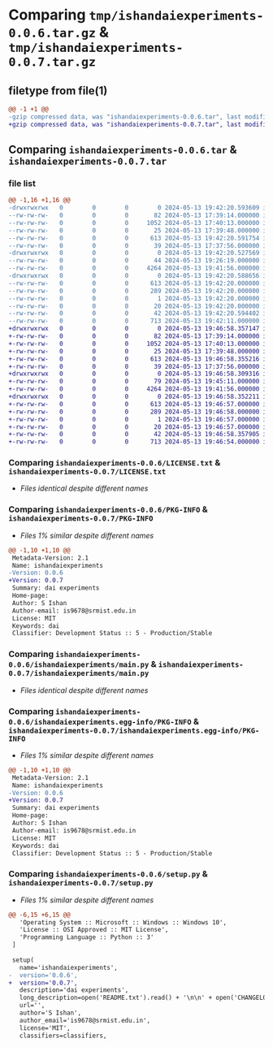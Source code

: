 # Comparing `tmp/ishandaiexperiments-0.0.6.tar.gz` & `tmp/ishandaiexperiments-0.0.7.tar.gz`

## filetype from file(1)

```diff
@@ -1 +1 @@
-gzip compressed data, was "ishandaiexperiments-0.0.6.tar", last modified: Mon May 13 19:42:20 2024, max compression
+gzip compressed data, was "ishandaiexperiments-0.0.7.tar", last modified: Mon May 13 19:46:58 2024, max compression
```

## Comparing `ishandaiexperiments-0.0.6.tar` & `ishandaiexperiments-0.0.7.tar`

### file list

```diff
@@ -1,16 +1,16 @@
-drwxrwxrwx   0        0        0        0 2024-05-13 19:42:20.593609 ishandaiexperiments-0.0.6/
--rw-rw-rw-   0        0        0       82 2024-05-13 17:39:14.000000 ishandaiexperiments-0.0.6/CHANGELOG.txt
--rw-rw-rw-   0        0        0     1052 2024-05-13 17:40:13.000000 ishandaiexperiments-0.0.6/LICENSE.txt
--rw-rw-rw-   0        0        0       25 2024-05-13 17:39:48.000000 ishandaiexperiments-0.0.6/MANIFEST.in
--rw-rw-rw-   0        0        0      613 2024-05-13 19:42:20.591754 ishandaiexperiments-0.0.6/PKG-INFO
--rw-rw-rw-   0        0        0       39 2024-05-13 17:37:56.000000 ishandaiexperiments-0.0.6/README.txt
-drwxrwxrwx   0        0        0        0 2024-05-13 19:42:20.527569 ishandaiexperiments-0.0.6/ishandaiexperiments/
--rw-rw-rw-   0        0        0       44 2024-05-13 19:26:19.000000 ishandaiexperiments-0.0.6/ishandaiexperiments/__init__.py
--rw-rw-rw-   0        0        0     4264 2024-05-13 19:41:56.000000 ishandaiexperiments-0.0.6/ishandaiexperiments/main.py
-drwxrwxrwx   0        0        0        0 2024-05-13 19:42:20.588656 ishandaiexperiments-0.0.6/ishandaiexperiments.egg-info/
--rw-rw-rw-   0        0        0      613 2024-05-13 19:42:20.000000 ishandaiexperiments-0.0.6/ishandaiexperiments.egg-info/PKG-INFO
--rw-rw-rw-   0        0        0      289 2024-05-13 19:42:20.000000 ishandaiexperiments-0.0.6/ishandaiexperiments.egg-info/SOURCES.txt
--rw-rw-rw-   0        0        0        1 2024-05-13 19:42:20.000000 ishandaiexperiments-0.0.6/ishandaiexperiments.egg-info/dependency_links.txt
--rw-rw-rw-   0        0        0       20 2024-05-13 19:42:20.000000 ishandaiexperiments-0.0.6/ishandaiexperiments.egg-info/top_level.txt
--rw-rw-rw-   0        0        0       42 2024-05-13 19:42:20.594402 ishandaiexperiments-0.0.6/setup.cfg
--rw-rw-rw-   0        0        0      713 2024-05-13 19:42:11.000000 ishandaiexperiments-0.0.6/setup.py
+drwxrwxrwx   0        0        0        0 2024-05-13 19:46:58.357147 ishandaiexperiments-0.0.7/
+-rw-rw-rw-   0        0        0       82 2024-05-13 17:39:14.000000 ishandaiexperiments-0.0.7/CHANGELOG.txt
+-rw-rw-rw-   0        0        0     1052 2024-05-13 17:40:13.000000 ishandaiexperiments-0.0.7/LICENSE.txt
+-rw-rw-rw-   0        0        0       25 2024-05-13 17:39:48.000000 ishandaiexperiments-0.0.7/MANIFEST.in
+-rw-rw-rw-   0        0        0      613 2024-05-13 19:46:58.355216 ishandaiexperiments-0.0.7/PKG-INFO
+-rw-rw-rw-   0        0        0       39 2024-05-13 17:37:56.000000 ishandaiexperiments-0.0.7/README.txt
+drwxrwxrwx   0        0        0        0 2024-05-13 19:46:58.309316 ishandaiexperiments-0.0.7/ishandaiexperiments/
+-rw-rw-rw-   0        0        0       79 2024-05-13 19:45:11.000000 ishandaiexperiments-0.0.7/ishandaiexperiments/__init__.py
+-rw-rw-rw-   0        0        0     4264 2024-05-13 19:41:56.000000 ishandaiexperiments-0.0.7/ishandaiexperiments/main.py
+drwxrwxrwx   0        0        0        0 2024-05-13 19:46:58.352211 ishandaiexperiments-0.0.7/ishandaiexperiments.egg-info/
+-rw-rw-rw-   0        0        0      613 2024-05-13 19:46:57.000000 ishandaiexperiments-0.0.7/ishandaiexperiments.egg-info/PKG-INFO
+-rw-rw-rw-   0        0        0      289 2024-05-13 19:46:58.000000 ishandaiexperiments-0.0.7/ishandaiexperiments.egg-info/SOURCES.txt
+-rw-rw-rw-   0        0        0        1 2024-05-13 19:46:57.000000 ishandaiexperiments-0.0.7/ishandaiexperiments.egg-info/dependency_links.txt
+-rw-rw-rw-   0        0        0       20 2024-05-13 19:46:57.000000 ishandaiexperiments-0.0.7/ishandaiexperiments.egg-info/top_level.txt
+-rw-rw-rw-   0        0        0       42 2024-05-13 19:46:58.357905 ishandaiexperiments-0.0.7/setup.cfg
+-rw-rw-rw-   0        0        0      713 2024-05-13 19:46:54.000000 ishandaiexperiments-0.0.7/setup.py
```

### Comparing `ishandaiexperiments-0.0.6/LICENSE.txt` & `ishandaiexperiments-0.0.7/LICENSE.txt`

 * *Files identical despite different names*

### Comparing `ishandaiexperiments-0.0.6/PKG-INFO` & `ishandaiexperiments-0.0.7/PKG-INFO`

 * *Files 1% similar despite different names*

```diff
@@ -1,10 +1,10 @@
 Metadata-Version: 2.1
 Name: ishandaiexperiments
-Version: 0.0.6
+Version: 0.0.7
 Summary: dai experiments
 Home-page: 
 Author: S Ishan
 Author-email: is9678@srmist.edu.in
 License: MIT
 Keywords: dai
 Classifier: Development Status :: 5 - Production/Stable
```

### Comparing `ishandaiexperiments-0.0.6/ishandaiexperiments/main.py` & `ishandaiexperiments-0.0.7/ishandaiexperiments/main.py`

 * *Files identical despite different names*

### Comparing `ishandaiexperiments-0.0.6/ishandaiexperiments.egg-info/PKG-INFO` & `ishandaiexperiments-0.0.7/ishandaiexperiments.egg-info/PKG-INFO`

 * *Files 1% similar despite different names*

```diff
@@ -1,10 +1,10 @@
 Metadata-Version: 2.1
 Name: ishandaiexperiments
-Version: 0.0.6
+Version: 0.0.7
 Summary: dai experiments
 Home-page: 
 Author: S Ishan
 Author-email: is9678@srmist.edu.in
 License: MIT
 Keywords: dai
 Classifier: Development Status :: 5 - Production/Stable
```

### Comparing `ishandaiexperiments-0.0.6/setup.py` & `ishandaiexperiments-0.0.7/setup.py`

 * *Files 1% similar despite different names*

```diff
@@ -6,15 +6,15 @@
   'Operating System :: Microsoft :: Windows :: Windows 10',
   'License :: OSI Approved :: MIT License',
   'Programming Language :: Python :: 3'
 ]
  
 setup(
   name='ishandaiexperiments',
-  version='0.0.6',
+  version='0.0.7',
   description='dai experiments',
   long_description=open('README.txt').read() + '\n\n' + open('CHANGELOG.txt').read(),
   url='',  
   author='S Ishan',
   author_email='is9678@srmist.edu.in',
   license='MIT', 
   classifiers=classifiers,
```

